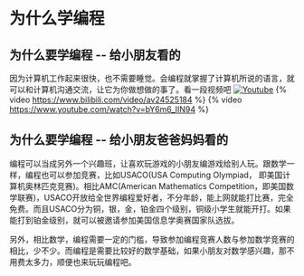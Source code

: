 # 为什么学编程

## 为什么要学编程 -- 给小朋友看的

因为计算机工作起来很快，也不需要睡觉。会编程就掌握了计算机所说的语言，就可以和计算机沟通交流，让它为你做想做的事了。看一段视频吧
[![Youtube](https://img.youtube.com/vi/bY6m6_IIN94/0.jpg)](https://www.youtube.com/watch?v=bY6m6_IIN94)
{% video https://www.bilibili.com/video/av24525184 %}
{% video https://www.youtube.com/watch?v=bY6m6_IIN94 %}


## 为什么要学编程 -- 给小朋友爸爸妈妈看的

编程可以当成另外一个兴趣班，让喜欢玩游戏的小朋友编游戏给别人玩。跟数学一样，编程也可以参加竞赛，比如USACO\(USA Computing Olympiad， 即美国计算机奥林匹克竞赛\)。相比AMC\(American Mathematics Competition，即美国数学联赛\)，USACO开放给全世界编程爱好者，不分年龄，能上网就能打比赛，完全免费。而且USACO分为铜，银，金，铂金四个级别，铜级小学生就能开打。如果能打到铂金级别，就可以被邀请参加美国信息学奥赛国家队选拔。

另外，相比数学，编程需要一定的门槛，导致参加编程竞赛人数与参加数学竞赛的相比，少不少。而编程是需要比较好的数学基础，如果小朋友对数学感兴趣，那不用费太多力，顺便也来玩玩编程吧。



